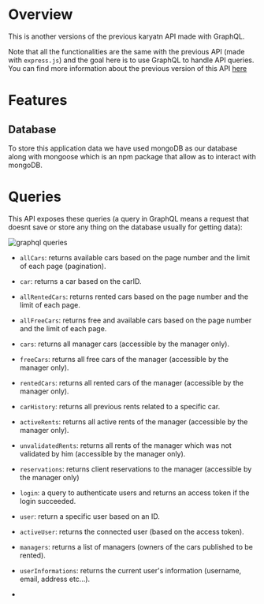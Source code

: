 # Overview 
This is another versions of the previous karyatn API made with GraphQL.

Note that all the functionalities are the same with the previous API (made with `express.js`) and the goal here is to use GraphQL to handle API queries. You can find more information about the previous version of this API [here](https://www.amirghedira.com/project/Karyatn%20Backend/Nodejs%20-%20Express%20-%20MongoDB/60d7487ad7e12a0017340e70)

# Features
## Database
To store this application data we have used mongoDB as our database along with mongoose which is an npm package that allow as to interact with mongoDB.

# Queries
This API exposes these queries (a query in GraphQL means a request that doesnt save or store any thing on the database usually for getting data):

![graphql queries](https://amirplatform.s3.eu-central-1.amazonaws.com/project/gnw1ytn76bor1agfdnpc.png)

* `allCars`: returns available cars based on the page number and the limit of each page (pagination).
* `car`: returns a car based on the carID.
* `allRentedCars`: returns rented cars based on the page number and the limit of each page.
* `allFreeCars`: returns free and available cars based on the page number and the limit of each page.
* `cars`: returns all manager cars (accessible by the manager only).
* `freeCars`: returns all free cars of the manager (accessible by the manager only).
* `rentedCars`: returns all rented cars of the manager (accessible by the manager only).
* `carHistory`: returns all previous rents related to a specific car.
* `activeRents`: returns all active rents of the manager (accessible by the manager only).
* `unvalidatedRents`: returns all rents of the manager which was not validated by him (accessible by the manager only).
* `reservations`: returns client reservations to the manager (accessible by the manager only)
* `login`: a query to authenticate users and returns an access token if the login succeeded.
* `user`: return a specific user based on an ID.
* `activeUser`: returns the connected user (based on the access token).
* `managers`: returns a list of managers (owners of the cars published to be rented).
* `userInformations`: returns the current user's information (username, email, address etc...).

*
